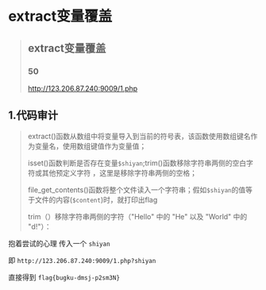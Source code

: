 # extract变量覆盖





> ## extract变量覆盖
>
> ### 50
>
> 
>
> <http://123.206.87.240:9009/1.php>
> <?php
> $flag='xxx';
>
> extract($_GET);
> if(isset($shiyan))
> {
> $content=trim(file_get_contents($flag));
> if($shiyan==$content)
> {
> echo'flag{xxx}';
> }
> else
> {
> echo'Oh.no';
> }
> }
> ?>



## 1.代码审计



> extract()函数从数组中将变量导入到当前的符号表，该函数使用数组键名作为变量名，使用数组键值作为变量值；
>
> isset()函数判断是否存在变量`$shiyan`;trim()函数移除字符串两侧的空白字符或其他预定义字符 ，这里是移除字符串两侧的空格；
>
> file_get_contents()函数将整个文件读入一个字符串；假如`$shiyan`的值等于文件的内容(`$content`)时，就打印出flag
>
> trim（）移除字符串两侧的字符（"Hello" 中的 "He" 以及 "World" 中的 "d!"）：

抱着尝试的心理 传入一个 `shiyan`

即 `http://123.206.87.240:9009/1.php?shiyan`

直接得到 `flag{bugku-dmsj-p2sm3N}`